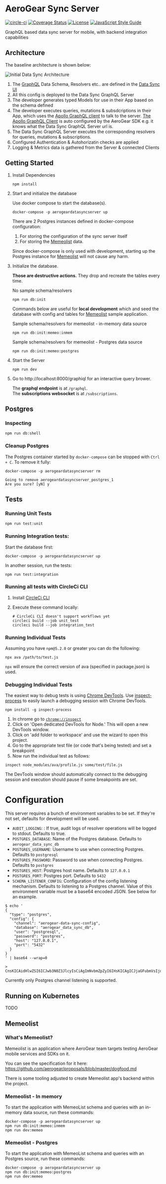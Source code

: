 # AeroGear Sync Server

[![circle-ci](https://img.shields.io/circleci/project/github/aerogear/data-sync-server/master.svg)](https://circleci.com/gh/aerogear/data-sync-server)
[![Coverage Status](https://coveralls.io/repos/github/aerogear/data-sync-server/badge.svg)](https://coveralls.io/github/aerogear/data-sync-server)
[![License](https://img.shields.io/:license-Apache2-blue.svg)](http://www.apache.org/licenses/LICENSE-2.0)
[![JavaScript Style Guide](https://img.shields.io/badge/code_style-standard-brightgreen.svg)](https://standardjs.com)

GraphQL based data sync server for mobile, with backend integration capabilities

## Architecture

The baseline architecture is shown below:

![Initial Data Sync Architecture](./initial_architecture_flow.png)

1. The [GraphQL](http://graphql.github.io/) Data Schema, Resolvers etc.. are defined in the [Data Sync UI](https://github.com/aerogear/data-sync-ui)
1. All this config is deployed to the Data Sync GraphQL Server
1. The developer generates typed Models for use in their App based on the schema defined
1. The developer executes queries, mutations & subsdcriptions in their App, which uses the [Apollo GraphQL client](https://www.apollographql.com/client/) to talk to the server. [The Apollo GraphQL Client](https://www.apollographql.com/client/) is auto configured by the AeroGear SDK e.g. it knows what the Data Sync GraphQL Server url is.
1. The Data Sync GraphQL Server executes the corresponding resolvers for queries, mutations & subscriptions.
1. Configured Authentication & Autohorizatin checks are applied
1. Logging & Metrics data is gathered from the Server & connected Clients

## Getting Started

1. Install Dependencies

   ```shell
   npm install
   ```

1. Start and initialize the database

   Use docker compose to start the database(s).

   ```shell
   docker-compose -p aerogeardatasyncserver up
   ```

   There are 2 Postgres instances defined in docker-compose configuration:

   1. For storing the configuration of the sync server itself
   1. For storing the [Memeolist](#whats-memeolist) data.

   Since docker-compose is only used with development, starting up the Postgres instance for [Memeolist](#whats-memeolist) will not cause any harm. 

1. Initialize the database.

   **Those are destructive actions.** They drop and recreate the tables every time.

   No sample schema/resolvers

   ```shell   
   npm run db:init
   ```

   Commands below are useful for **local development** which and seed the database with config and tables
for [Memeolist](#whats-memeolist) sample application. 

   Sample schema/resolvers for memeolist - in-memory data source
   ```shell
   npm run db:init:memeo:inmem
   ```

   Sample schema/resolvers for memeolist - Postgres data source
   ```shell
   npm run db:init:memeo:postgres
   ```

1. Start the Server

   ```shell
   npm run dev
   ```

1. Go to http://localhost:8000/graphiql for an interactive query brower.

   The **graphql endpoint** is at `/graphql`.   
   The **subscriptions websocket** is at `/subscriptions`.

## Postgres

### Inspecting 

```shell
npm run db:shell
```

### Cleanup Postgres

The Postgres container started by `docker-compose` can be stopped with `Ctrl + C`. To remove it fully:

```shell
docker-compose -p aerogeardatasyncserver rm

Going to remove aerogeardatasyncserver_postgres_1
Are you sure? [yN] y
```

## Tests

### Running Unit Tests

```shell
npm run test:unit
```

### Running Integration tests:

   Start the database first:

   ```shell
   docker-compose -p aerogeardatasyncserver up
   ```

   In another session, run the tests:
   
   ```shell
   npm run test:integration
   ```

### Running all tests with CircleCi CLI

1. Install [CircleCi CLI](https://circleci.com/docs/2.0/local-cli/)
1. Execute these command locally:

   ```shell
   # CircleCi CLI doesn't support workflows yet
   circleci build --job unit_test
   circleci build --job integration_test
   ```

### Running Individual Tests

Assuming you have `npm@5.2.0` or greater you can do the following:

```shell
npx ava /path/to/test.js
```

`npx` will ensure the correct version of ava (specified in package.json) is used.

### Debugging Individual Tests

The easiest way to debug tests is using [Chrome DevTools](https://developers.google.com/web/tools/chrome-devtools/). Use [inspect-process](https://npm.im/inspect-process) to easily launch a debugging session with Chrome DevTools.

```shell
npm install -g inspect-process
```

1. In chrome go to [`chrome://inspect`](chrome://inspect/)
1. Click on 'Open dedicated DevTools for Node.' This will open a new DevTools window.
1. Click on 'add folder to workspace' and use the wizard to open this project.
1. Go to the appropriate test file (or code that's being tested) and set a breakpoint
1. Now run the individual test as follows:

```shell
inspect node_modules/ava/profile.js some/test/file.js
```

The DevTools window should automatically connect to the debugging session and execution should pause if some breakpoints are set.

# Configuration

This server requires a bunch of environment variables to be set. If they're not set, defaults for development will be used.

* `AUDIT_LOGGING`:   : If true, audit logs of resolver operations will be logged to stdout. Defaults to true.
* `POSTGRES_DATABASE`: Name of the Postgres database. Defaults to `aerogear_data_sync_db`
* `POSTGRES_USERNAME`: Username to use when connecting Postgres. Defaults to `postgresql`
* `POSTGRES_PASSWORD`: Password to use when connecting Postgres. Defaults to `postgres`
* `POSTGRES_HOST`: Postgres host name. Defaults to `127.0.0.1`
* `POSTGRES_PORT`: Postgres port. Defaults to `5432`
* `SCHEMA_LISTENER_CONFIG`: Configuration of the config listening mechanism. Defaults to listening to a Postgres channel.
   Value of this environment variable must be a base64 encoded JSON. See below for an example.
 
```
$ echo '
{
  "type": "postgres",
  "config": {
    "channel": "aerogear-data-sync-config",
    "database": "aerogear_data_sync_db",
    "user": "postgresql",
    "password": "postgres",
    "host": "127.0.0.1",
    "port": "5432" 
  } 
}
' | base64 --wrap=0

> CnsKICAidHlwZSI6ICJwb3N0Z3JlcyIsCiAgImNvbmZpZyI6IHsKICAgICJjaGFubmVsIjogImFlcm9nZWFyLWRhdGEtc3luYy1jb25maWciLAogICAgImRhdGFiYXNlIjogImFlcm9nZWFyX2RhdGFfc3luY19kYiIsCiAgICAidXNlcm5hbWUiOiAicG9zdGdyZXNxbCIsCiAgICAicGFzc3dvcmQiOiAicG9zdGdyZXMiLAogICAgImhvc3QiOiAiMTI3LjAuMC4xIiwKICAgICJwb3J0IjogIjU0MzIiIAogIH0gCn0KCg==
```
Currently only Postgres channel listening is supported.


## Running on Kubernetes

TODO

## Memeolist

### What's Memeolist?

Memeolist is an application where AeroGear team targets testing AeroGear mobile services and SDKs on it.

You can see the specification for it here: https://github.com/aerogear/proposals/blob/master/dogfood.md 

There is some tooling adjusted to create Memeolist app's backend within the project.

### Memeolist - In memory 

To start the application with MemeoList schema and queries with an in-memory data source, run these commands:
```
docker-compose -p aerogeardatasyncserver up
npm run db:init:memeo:inmem
npm run dev:memeo
```

### Memeolist - Postgres 

To start the application with MemeoList schema and queries with an Postgres source, run these commands:
```
docker-compose -p aerogeardatasyncserver up
npm run db:init:memeo:postgres
npm run dev:memeo
``` 